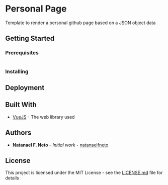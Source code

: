 # Personal Page

Template to render a personal github page based on a JSON object data

## Getting Started



### Prerequisites



```
```

### Installing

## Deployment

## Built With

* [VueJS]() - The web library used

## Authors

* **Natanael F. Neto** - *Initial work* - [natanaelfneto](https://natanaelfneto.com)

## License

This project is licensed under the MIT License - see the [LICENSE.md](LICENSE.md) file for details